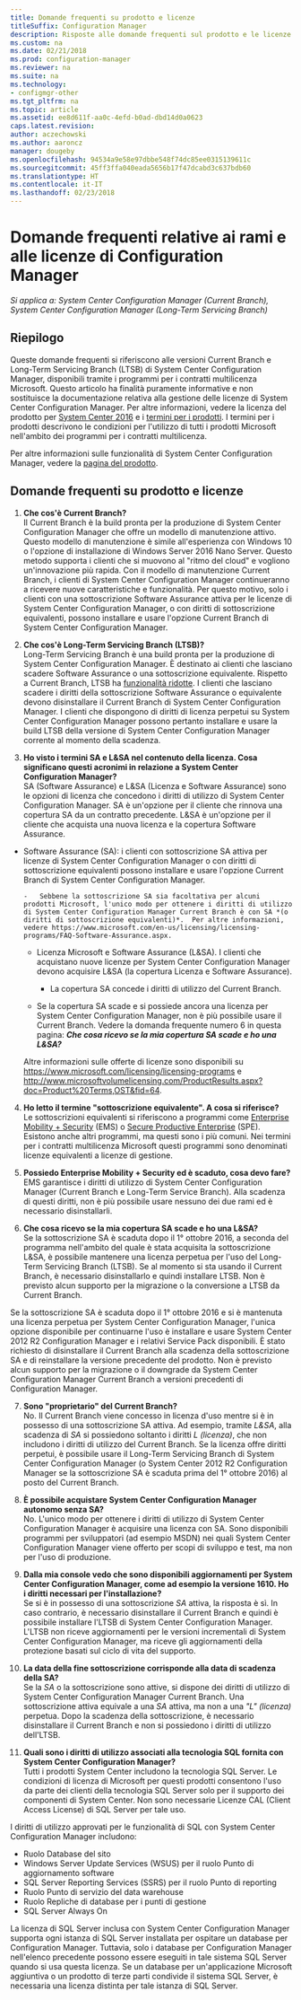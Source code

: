 ```yaml
---
title: Domande frequenti su prodotto e licenze
titleSuffix: Configuration Manager
description: Risposte alle domande frequenti sul prodotto e le licenze per System Center Configuration Manager.
ms.custom: na
ms.date: 02/21/2018
ms.prod: configuration-manager
ms.reviewer: na
ms.suite: na
ms.technology:
- configmgr-other
ms.tgt_pltfrm: na
ms.topic: article
ms.assetid: ee8d611f-aa0c-4efd-b0ad-dbd14d0a0623
caps.latest.revision: 
author: aczechowski
ms.author: aaroncz
manager: dougeby
ms.openlocfilehash: 94534a9e58e97dbbe548f74dc85ee0315139611c
ms.sourcegitcommit: 45ff3ffa040eada5656b17f47dcabd3c637bdb60
ms.translationtype: HT
ms.contentlocale: it-IT
ms.lasthandoff: 02/23/2018
---
```

# <a name="frequently-asked-questions-for-configuration-manager-branches-and-licensing"></a>Domande frequenti relative ai rami e alle licenze di Configuration Manager

 *Si applica a: System Center Configuration Manager (Current Branch), System Center Configuration Manager (Long-Term Servicing Branch)*

## <a name="summary"></a>Riepilogo
Queste domande frequenti si riferiscono alle versioni Current Branch e Long-Term Servicing Branch (LTSB) di System Center Configuration Manager, disponibili tramite i programmi per i contratti multilicenza Microsoft. Questo articolo ha finalità puramente informative e non sostituisce la documentazione relativa alla gestione delle licenze di System Center Configuration Manager. Per altre informazioni, vedere la licenza del prodotto per [System Center 2016](https://www.microsoft.com/en-us/licensing/product-licensing/system-center-2016.aspx)<!-- this link doesn't work without some language code --> e i [termini per i prodotti](http://www.microsoftvolumelicensing.com/DocumentSearch.aspx?Mode=3&DocumentTypeId=53). I termini per i prodotti descrivono le condizioni per l'utilizzo di tutti i prodotti Microsoft nell'ambito dei programmi per i contratti multilicenza.

Per altre informazioni sulle funzionalità di System Center Configuration Manager, vedere la [pagina del prodotto](https://www.microsoft.com/cloud-platform/system-center-configuration-manager).




## <a name="product-and-licensing-faq"></a>Domande frequenti su prodotto e licenze

1.  **Che cos'è Current Branch?**   
Il Current Branch è la build pronta per la produzione di System Center Configuration Manager che offre un modello di manutenzione attivo. Questo modello di manutenzione è simile all'esperienza con Windows 10 o l'opzione di installazione di Windows Server 2016 Nano Server. Questo metodo supporta i clienti che si muovono al "ritmo del cloud" e vogliono un'innovazione più rapida. Con il modello di manutenzione Current Branch, i clienti di System Center Configuration Manager continueranno a ricevere nuove caratteristiche e funzionalità. Per questo motivo, solo i clienti con una sottoscrizione Software Assurance attiva per le licenze di System Center Configuration Manager, o con diritti di sottoscrizione equivalenti, possono installare e usare l'opzione Current Branch di System Center Configuration Manager.

2.  **Che cos'è Long-Term Servicing Branch (LTSB)?**  
Long-Term Servicing Branch è una build pronta per la produzione di System Center Configuration Manager. È destinato ai clienti che lasciano scadere Software Assurance o una sottoscrizione equivalente. Rispetto a Current Branch, LTSB ha [funzionalità ridotte](/sccm/core/understand/introduction-to-the-ltsb#features-that-are-not-available-in-the-ltsb-of-configuration-manager). I clienti che lasciano scadere i diritti della sottoscrizione Software Assurance o equivalente devono disinstallare il Current Branch di System Center Configuration Manager. I clienti che dispongono di diritti di licenza perpetui su System Center Configuration Manager possono pertanto installare e usare la build LTSB della versione di System Center Configuration Manager corrente al momento della scadenza.

3.  **Ho visto i termini SA e L&SA nel contenuto della licenza. Cosa significano questi acronimi in relazione a System Center Configuration Manager?**    
SA (Software Assurance) e L&SA (Licenza e Software Assurance) sono le opzioni di licenza che concedono i diritti di utilizzo di System Center Configuration Manager. SA è un'opzione per il cliente che rinnova una copertura SA da un contratto precedente. L&SA è un'opzione per il cliente che acquista una nuova licenza e la copertura Software Assurance.
  - Software Assurance (SA): i clienti con sottoscrizione SA attiva per licenze di System Center Configuration Manager o con diritti di sottoscrizione equivalenti possono installare e usare l'opzione Current Branch di System Center Configuration Manager.    

        -   Sebbene la sottoscrizione SA sia facoltativa per alcuni prodotti Microsoft, l'unico modo per ottenere i diritti di utilizzo di System Center Configuration Manager Current Branch è con SA *(o diritti di sottoscrizione equivalenti)*.  Per altre informazioni, vedere https://www.microsoft.com/en-us/licensing/licensing-programs/FAQ-Software-Assurance.aspx.

      - Licenza Microsoft e Software Assurance (L&SA). I clienti che acquistano nuove licenze per System Center Configuration Manager devono acquisire L&SA (la copertura Licenza e Software Assurance).   

         - La copertura SA concede i diritti di utilizzo del Current Branch.

       - Se la copertura SA scade e si possiede ancora una licenza per System Center Configuration Manager, non è più possibile usare il Current Branch. Vedere la domanda frequente numero 6 in questa pagina: ***Che cosa ricevo se la mia copertura SA scade e ho una L&SA?***

       Altre informazioni sulle offerte di licenze sono disponibili su https://www.microsoft.com/licensing/licensing-programs e http://www.microsoftvolumelicensing.com/ProductResults.aspx?doc=Product%20Terms,OST&fid=64.  


4.  **Ho letto il termine "sottoscrizione equivalente". A cosa si riferisce?**   
       Le sottoscrizioni equivalenti si riferiscono a programmi come [Enterprise Mobility + Security](http://www.microsoftvolumelicensing.com/ProductResults.aspx?doc=Product%20Terms,OST&fid=51) (EMS) o [Secure Productive Enterprise](https://www.microsoft.com/secure-productive-enterprise/default.aspx) (SPE). Esistono anche altri programmi, ma questi sono i più comuni. Nei termini per i contratti multilicenza Microsoft questi programmi sono denominati licenze equivalenti a licenze di gestione.

5.  **Possiedo Enterprise Mobility + Security ed è scaduto, cosa devo fare?**  
       EMS garantisce i diritti di utilizzo di System Center Configuration Manager (Current Branch e Long-Term Service Branch). Alla scadenza di questi diritti, non è più possibile usare nessuno dei due rami ed è necessario disinstallarli.  

6.  **Che cosa ricevo se la mia copertura SA scade e ho una L&SA?**   
  Se la sottoscrizione SA è scaduta dopo il 1° ottobre 2016, a seconda del programma nell'ambito del quale è stata acquisita la sottoscrizione L&SA, è possibile mantenere una licenza perpetua per l'uso del Long-Term Servicing Branch (LTSB). Se al momento si sta usando il Current Branch, è necessario disinstallarlo e quindi installare LTSB. Non è previsto alcun supporto per la migrazione o la conversione a LTSB da Current Branch.

  Se la sottoscrizione SA è scaduta dopo il 1° ottobre 2016 e si è mantenuta una licenza perpetua per System Center Configuration Manager, l'unica opzione disponibile per continuarne l'uso è installare e usare System Center 2012 R2 Configuration Manager e i relativi Service Pack disponibili. È stato richiesto di disinstallare il Current Branch alla scadenza della sottoscrizione SA e di reinstallare la versione precedente del prodotto. Non è previsto alcun supporto per la migrazione o il downgrade da System Center Configuration Manager Current Branch a versioni precedenti di Configuration Manager.   


7. **Sono "proprietario" del Current Branch?**   
  No. Il Current Branch viene concesso in licenza d'uso mentre si è in possesso di una sottoscrizione SA attiva. Ad esempio, tramite *L&SA*, alla scadenza di *SA* si possiedono soltanto i diritti *L (licenza)*, che non includono i diritti di utilizzo del Current Branch. Se la licenza offre diritti perpetui, è possibile usare il Long-Term Servicing Branch di System Center Configuration Manager (o System Center 2012 R2 Configuration Manager se la sottoscrizione SA è scaduta prima del 1° ottobre 2016) al posto del Current Branch.

8. **È possibile acquistare System Center Configuration Manager autonomo senza SA?**      
  No.  L'unico modo per ottenere i diritti di utilizzo di System Center Configuration Manager è acquisire una licenza con SA. Sono disponibili programmi per sviluppatori (ad esempio MSDN) nei quali System Center Configuration Manager viene offerto per scopi di sviluppo e test, ma non per l'uso di produzione.

9. **Dalla mia console vedo che sono disponibili aggiornamenti per System Center Configuration Manager, come ad esempio la versione 1610. Ho i diritti necessari per l'installazione?**   
  Se si è in possesso di una sottoscrizione *SA* attiva, la risposta è sì. In caso contrario, è necessario disinstallare il Current Branch e quindi è possibile installare l'LTSB di System Center Configuration Manager. L'LTSB non riceve aggiornamenti per le versioni incrementali di System Center Configuration Manager, ma riceve gli aggiornamenti della protezione basati sul ciclo di vita del supporto.

10. **La data della fine sottoscrizione corrisponde alla data di scadenza della SA?**    
  Se la *SA* o la sottoscrizione sono attive, si dispone dei diritti di utilizzo di System Center Configuration Manager Current Branch. Una sottoscrizione attiva equivale a una *SA* attiva, ma non a una *"L" (licenza)* perpetua. Dopo la scadenza della sottoscrizione, è necessario disinstallare il Current Branch e non si possiedono i diritti di utilizzo dell'LTSB.  
  
11. **Quali sono i diritti di utilizzo associati alla tecnologia SQL fornita con System Center Configuration Manager?**    
 Tutti i prodotti System Center includono la tecnologia SQL Server. Le condizioni di licenza di Microsoft per questi prodotti consentono l'uso da parte dei clienti della tecnologia SQL Server solo per il supporto dei componenti di System Center. Non sono necessarie Licenze CAL (Client Access License) di SQL Server per tale uso. 
 
 I diritti di utilizzo approvati per le funzionalità di SQL con System Center Configuration Manager includono:
 - Ruolo Database del sito
 - Windows Server Update Services (WSUS) per il ruolo Punto di aggiornamento software
 - SQL Server Reporting Services (SSRS) per il ruolo Punto di reporting
 - Ruolo Punto di servizio del data warehouse
 - Ruolo Repliche di database per i punti di gestione
 - SQL Server Always On 

 La licenza di SQL Server inclusa con System Center Configuration Manager supporta ogni istanza di SQL Server installata per ospitare un database per Configuration Manager. Tuttavia, solo i database per Configuration Manager nell'elenco precedente possono essere eseguiti in tale sistema SQL Server quando si usa questa licenza. Se un database per un'applicazione Microsoft aggiuntiva o un prodotto di terze parti condivide il sistema SQL Server, è necessaria una licenza distinta per tale istanza di SQL Server. 
 <!-- sms500967 -->
